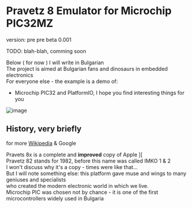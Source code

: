 # Pravetz 8 Emulator for Microchip PIC32MZ
version: pre pre beta 0.001

TODO: blah-blah, comming soon


Below ( for now ) I will write in Bulgarian<br>
The project is aimed at Bulgarian fans and dinosaurs in embedded electronics<br>
For everyone else - the example is a demo of:<br> 
* Microchip PIC32 and PlatformIO, I hope you find interesting things for you<br>

![image](https://www.pravetz.info/images/pravetz/photo-pravetz-8m-1.jpg)

## History, very briefly
for more [Wikipedia](https://en.wikipedia.org/wiki/Pravetz_computers) & Google

Pravets 8x is a complete and **improved** copy of Apple ][<br>
Pravetz 82 stands for 1982, before this name was called IMKO 1 & 2<br>
I won't discuss why it's a copy - times were like that...<br>
But I will note something else: this platform gave muse and wings to many geniuses and specialists<br>
who created the modern electronic world in which we live.<br>
Microchip PIC was chosen not by chance - it is one of the first microcontrollers widely used in Bulgaria<br>
